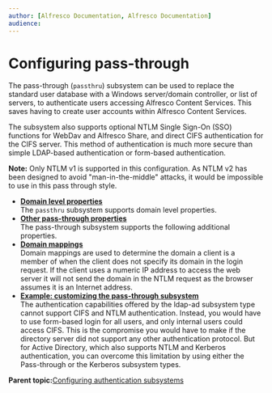```yaml
---
author: [Alfresco Documentation, Alfresco Documentation]
audience: 
---
```


# Configuring pass-through

The pass-through \(`passthru`\) subsystem can be used to replace the standard user database with a Windows server/domain controller, or list of servers, to authenticate users accessing Alfresco Content Services. This saves having to create user accounts within Alfresco Content Services.

The subsystem also supports optional NTLM Single Sign-On \(SSO\) functions for WebDav and Alfresco Share, and direct CIFS authentication for the CIFS server. This method of authentication is much more secure than simple LDAP-based authentication or form-based authentication.

**Note:** Only NTLM v1 is supported in this configuration. As NTLM v2 has been designed to avoid "man-in-the-middle" attacks, it would be impossible to use in this pass through style.

-   **[Domain level properties](../concepts/auth-passthru-domainprops.md)**  
The `passthru` subsystem supports domain level properties.
-   **[Other pass-through properties](../concepts/auth-passthru-otherprops.md)**  
The pass-through subsystem supports the following additional properties.
-   **[Domain mappings](../concepts/auth-passthru-domainmap.md)**  
Domain mappings are used to determine the domain a client is a member of when the client does not specify its domain in the login request. If the client uses a numeric IP address to access the web server it will not send the domain in the NTLM request as the browser assumes it is an Internet address.
-   **[Example: customizing the pass-through subsystem](../tasks/auth-example-passthu.md)**  
The authentication capabilities offered by the ldap-ad subsystem type cannot support CIFS and NTLM authentication. Instead, you would have to use form-based login for all users, and only internal users could access CIFS. This is the compromise you would have to make if the directory server did not support any other authentication protocol. But for Active Directory, which also supports NTLM and Kerberos authentication, you can overcome this limitation by using either the Pass-through or the Kerberos subsystem types.

**Parent topic:**[Configuring authentication subsystems](../concepts/auth-config-examples.md)

